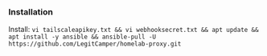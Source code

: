 ### Installation

Install: `vi tailscaleapikey.txt && vi webhooksecret.txt && apt update && apt install -y ansible && ansible-pull -U https://github.com/LegitCamper/homelab-proxy.git`
